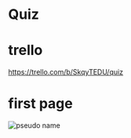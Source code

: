 # Quiz
# trello
https://trello.com/b/SkqyTEDU/quiz
# first page
![pseudo name](https://github.com/alaeddinerami/Quiz/assets/144785923/34e870fd-3ff7-4386-a79e-75c19d3b1ec7)
